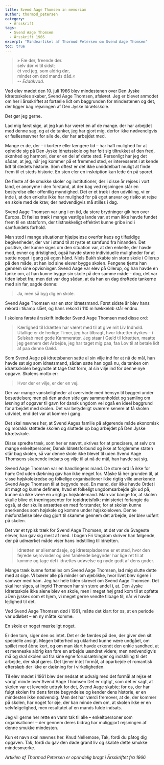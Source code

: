 ```yaml
---
title: Svend Aage Thomsen in memoriam
author: thormod_petersen
category:
  - Årsskrift
tags:
  - Svend Aage Thomsen
  - Årsskrift 1966
excerpt: "Mindeartikel af Thormod Petersen om Svend Aage Thomsen"
toc: true
---
```


> » Fæ dør, freende dør.  
> selv dør vi til sidst;  
> ét ved jeg, som aldrig dør,  
> mindet om død mands dåd.«  
> -- <cite>Eddakvad.</cite>

Ved elev mødet den 10. juli 1966 blev mindestenen over Den Jyske Idrætsskoles skaber, Svend Aage Thomsen, afsløret. Jeg er blevet anmodet om her i årsskriftet at fortælle lidt om baggrunden for mindestenen og det, der ligger bag rejsningen af Den Jyske Idrætsskole.

Det gør jeg gerne.
 
Lad mig først sige, at jeg kun har været én af de mange. der har arbejdet med denne sag, og at de tanker, jeg har gjort mig, derfor ikke nødvendigvis er fællesnævner for alle de, der har arbejdet med.

Mange er de, der – i kortere eller længere tid – har haft mulighed for at opholde sig på Den Jyske Idrætsskole og har følt sig tiltrukket af den fred, skønhed og harmoni, der er en del af dette sted. Personligt har jeg det sådan, at jeg, når jeg kommer på et fremmed sted, er interesseret i at kende lidt til stedets historie. Som oftest er det ikke umiddelbart muligt at finde frem til et steds historie. En sten eler en inskription kan lede én på sporet.

De fleste af de smukke skoler og institutioner, der i disse år rejses i vort land, er anonyme i den forstand, at der bag ved rejsningen står en bestyrelse eller offentlig myndighed. Det er et træk i den udvikling, vi er inde i, at den enkelte ikke har mulighed for på eget ansvar og risiko at rejse en skole med de krav, der nødvendigvis må stilles i dag.

Svend Aage Thomsen var ung i en tid, da store brydninger gik hen over Europa. Et fælles træk i mange vestlige lande var, at man ikke havde fundet frem til en statsform, der tilstrækkeligt effektivt kunne gribe ind i samfundets forhold.

Man stod i mange situationer hjælpeløse overfor kaos og tilfældige begivenheder, der var i stand til at ryste et samfund fra hinanden. Det positive, der kunne siges om den situation var, at den enkelte, der havde mod, evner og dristighed, også havde større individuelle muligheder for at sætte noget i gang på egen hånd. Niels Bukh skabte sin store skole i Ollerup på den måde, at han lod sine elever bygge skolen. Pengene tjente han gennem sine opvisninger. Svend Aage var elev på Ollerup, og han havde en tanke om, at han kunne bygge sin skole på den samme måde - dog, det var tiden løbet fra; men det var dog sådan, at da han en dag drøftede tankerne med sin far, sagde denne:

> Ja, men så byg dig en skole.

Svend Aage Thomsen var en stor idrætsmand. Først sidste år blev hans rekord i tikamp slået, og hans rekord i 110 m hækkeløb står endnu.

I skolens første årsskrift indleder Svend Aage Thomsen med disse ord:

> Kærlighed til Idrætten har været med til at give mit Liv Indhold. Utallige er de herlige Timer, jeg har tilbragt, hvor Idrætter dyrkes – i Selskab med gode Kammerater.
> Jeg staar i Gæld til Idrætten, maatte jeg gennem det Arbejde, jeg har taget mig paa, faa Lov til at betale lidt af paa denne Gæld.

Som Svend Aage på idrætsbanen satte al sin vilje ind for at nå de mål, han havde sat sig som idrætsmand, sådan satte han også nu, da tanken om idrætsskolen begyndte at tage fast form, al sin vilje ind for denne nye opgave. Skolens motto er: 

> Hvor der er vilje, er der en vej.

Der var mange vanskeligheder at overvinde med hensyn til byggeri under besættelsen; men på den anden side gav sammenholdet og samling om løsning af opgaver til gavn for dansk ungdom vel også en ideel baggrund for arbejdet med skolen. Det var betydeligt sværere senere at få skolen udvidet, end det var at komme i gang.

Det skal nævnes her, at Svend Aages familie på afgørende måde økonomisk og moralsk støttede skolen og sluttede op bag arbejdet på Den Jyske Idrætsskole.

Disse spredte træk, som her er nævnt, skrives for at præcisere, at selv om mange enkeltpersoner, Dansk Idrætsforbund og ikke at forglemme staten står bag skolen, så var denne skole ikke blevet til uden Svend Aage Thomsens skabende indsats og vilje til at nå de mål, han havde sat sig.

Svend Aage Thomsen var en handlingens mand. De store ord lå ikke for ham: Ord uden dækning gav han ikke meget for. Måske lå her grunden til, at visse højskolekredse og folkelige organisationer ikke rigtig ville anerkende Svend Aage Thomsen til at begynde med. En mand, der ikke havde Ordet i sit magt og kunne definere, hvad et folkeligt ungdomsarbejde gik ud på, kunne da ikke være en »rigtig« højskolemand. Man var bange for, at skolen skulle blive et træningscenter for topidrætsfolk; ministeriet forlangte da også, at der skulle ansættes en med forstander, for at skolen kunne anerkendes som højskole og komme under højskoleloven. Denne misforståelse blev dog gjort til skamme gennem det arbejde, der blev udført på skolen.

Det var et typisk træk for Svend Aage Thomsen, at det var de Svageste elever, han gav sig mest af med. I bogen Fri Ungdom skriver han følgende, der på udmærket måde viser hans indstilling til idrætten.

> Idrætten er allemandseje, og idrætspladserne er et sted, hvor den fejrede sejrsvinder og den famlende begynder har lige ret til at komme og tage del i idrættes udøvelse og nyde godt af dens goder.

Mange træk kunne fortælles om Svend Aage Thomsen, lad mig slutte dette med at sige. Vi bærer alle på minder om øjeblikke, hvor livet blev rigere i samvær med ham. Jeg har hele tiden skrevet om Svend Aage Thomsen. Det skal her siges, at Ingrid Thomsen har sin store andel i, at. Den Jyske Idrætsskole ikke alene blev en skole, men i meget høj grad kom til at opfatte »Den jyske« som et hjem, vi meget gerne vendte tilbage til, når vi havde lejlighed til det. 

Ved Svend Aage Thomsen død i 1961, måtte det klart for os, at en periode var udløbet – en ny måtte komme.

En skole er noget mærkeligt noget.

Er den tom, siger den os intet. Det er de færdes på den, der giver den sit specielle ansiցt. Megen bitterhed og uklarhed kunne være undgået, om  spillet med åbne kort, og om man klart havde erkendt den enkle sandhed, at et menneske aldrig kan føre en arbejde uændret videre; men nødvendigvis må og skal skolen ud fra sine egne forudsætninger og indstilling til det arbejde, der skal gøres. Det tjener intet formål, at oparbejde et romantisk efterslæb der ikke er dækning for i virkeligheden.

Til elev mødet i 1961 blev der nedsat et udvalg med det formål at rejse et varigt minde over Svend Aage Thomsen Det er rigtigt, som det er sagt, at skolen var et levende udtryk for det, Svend Aage skabte; for os, der har fulgt skolen fra dens første begyndelse og kender dens historie, er en mindesten ikke nødvendig. Men det har værdi fremover, at de, der kommer på skolen, har noget for øje, der kan minde dem om, at skolen ikke er en selvfølgelighed, men resultatet af en mands fulde indsats.

Jeg vil gerne her rette en varm tak til alle – enkeltpersoner som organisationer – der gennem deres bidrag har muliggjort rejsningen af denne smukke mindesten.

Kun et navn skal nævnes her. Knud Nellemose, Tak, fordi du påtog dig opgaven. Tak, fordi du gav den døde granit liv og skabte dette smukke mindesmærke.

_Artiklen af Thormod Petersen er oprindelig bragt i Årsskriftet fra 1966_
